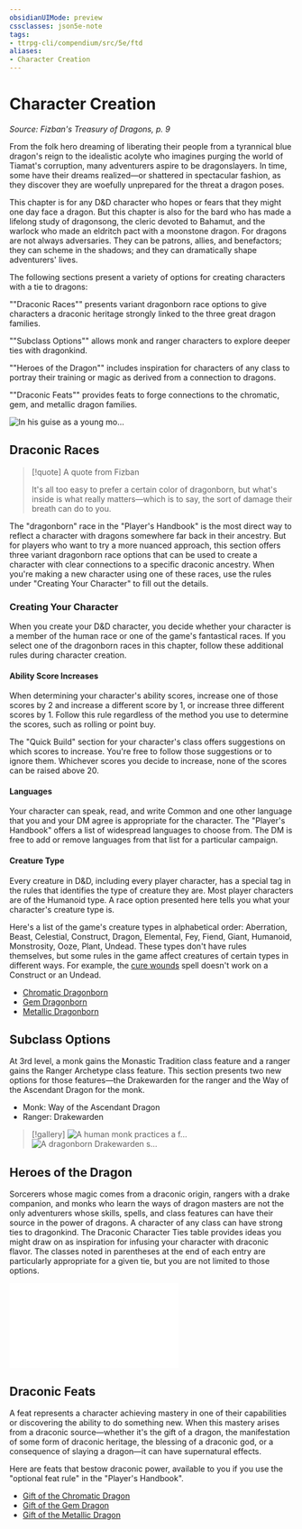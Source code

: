 ```yaml
---
obsidianUIMode: preview
cssclasses: json5e-note
tags:
- ttrpg-cli/compendium/src/5e/ftd
aliases:
- Character Creation
---
```

# Character Creation
*Source: Fizban's Treasury of Dragons, p. 9* 

From the folk hero dreaming of liberating their people from a tyrannical blue dragon's reign to the idealistic acolyte who imagines purging the world of Tiamat's corruption, many adventurers aspire to be dragonslayers. In time, some have their dreams realized—or shattered in spectacular fashion, as they discover they are woefully unprepared for the threat a dragon poses.

This chapter is for any D&D character who hopes or fears that they might one day face a dragon. But this chapter is also for the bard who has made a lifelong study of dragonsong, the cleric devoted to Bahamut, and the warlock who made an eldritch pact with a moonstone dragon. For dragons are not always adversaries. They can be patrons, allies, and benefactors; they can scheme in the shadows; and they can dramatically shape adventurers' lives.

The following sections present a variety of options for creating characters with a tie to dragons:

""Draconic Races"" presents variant dragonborn race options to give characters a draconic heritage strongly linked to the three great dragon families.

""Subclass Options"" allows monk and ranger characters to explore deeper ties with dragonkind.

""Heroes of the Dragon"" includes inspiration for characters of any class to portray their training or magic as derived from a connection to dragons.

""Draconic Feats"" provides feats to forge connections to the chromatic, gem, and metallic dragon families.

![In his guise as a young mo...](Інструменти%20ДМ/CLI/books/fizbans-treasury-of-dragons/img/002-01-001-chapter-splash.webp#center "In his guise as a young monk, Bahamut helps a pair of adventurers put an end to a young red dragon's depredations")

## Draconic Races

> [!quote] A quote from Fizban  
> 
> It's all too easy to prefer a certain color of dragonborn, but what's inside is what really matters—which is to say, the sort of damage their breath can do to you.

The "dragonborn" race in the "Player's Handbook" is the most direct way to reflect a character with dragons somewhere far back in their ancestry. But for players who want to try a more nuanced approach, this section offers three variant dragonborn race options that can be used to create a character with clear connections to a specific draconic ancestry. When you're making a new character using one of these races, use the rules under "Creating Your Character" to fill out the details.

### Creating Your Character

When you create your D&D character, you decide whether your character is a member of the human race or one of the game's fantastical races. If you select one of the dragonborn races in this chapter, follow these additional rules during character creation.

#### Ability Score Increases

When determining your character's ability scores, increase one of those scores by 2 and increase a different score by 1, or increase three different scores by 1. Follow this rule regardless of the method you use to determine the scores, such as rolling or point buy.

The "Quick Build" section for your character's class offers suggestions on which scores to increase. You're free to follow those suggestions or to ignore them. Whichever scores you decide to increase, none of the scores can be raised above 20.

#### Languages

Your character can speak, read, and write Common and one other language that you and your DM agree is appropriate for the character. The "Player's Handbook" offers a list of widespread languages to choose from. The DM is free to add or remove languages from that list for a particular campaign.

#### Creature Type

Every creature in D&D, including every player character, has a special tag in the rules that identifies the type of creature they are. Most player characters are of the Humanoid type. A race option presented here tells you what your character's creature type is.

Here's a list of the game's creature types in alphabetical order: Aberration, Beast, Celestial, Construct, Dragon, Elemental, Fey, Fiend, Giant, Humanoid, Monstrosity, Ooze, Plant, Undead. These types don't have rules themselves, but some rules in the game affect creatures of certain types in different ways. For example, the [cure wounds](Інструменти%20ДМ/CLI/spells/cure-wounds-xphb.md) spell doesn't work on a Construct or an Undead.

- [Chromatic Dragonborn](Інструменти%20ДМ/CLI/races/dragonborn-xphb.md)  
- [Gem Dragonborn](Інструменти%20ДМ/CLI/races/dragonborn-gem-ftd.md)  
- [Metallic Dragonborn](Інструменти%20ДМ/CLI/races/dragonborn-xphb.md)  

## Subclass Options

At 3rd level, a monk gains the Monastic Tradition class feature and a ranger gains the Ranger Archetype class feature. This section presents two new options for those features—the Drakewarden for the ranger and the Way of the Ascendant Dragon for the monk.

- Monk: Way of the Ascendant Dragon  
- Ranger: Drakewarden  

> [!gallery]
> ![A human monk practices a f...](Інструменти%20ДМ/CLI/books/fizbans-treasury-of-dragons/img/dragon-monk.webp#gallery "A human monk practices a form inspired by dragon flight")
> ![A dragonborn Drakewarden s...](Інструменти%20ДМ/CLI/books/fizbans-treasury-of-dragons/img/drakewarden-ranger.webp#gallery "A dragonborn Drakewarden shares affection with her drake companion")

## Heroes of the Dragon

Sorcerers whose magic comes from a draconic origin, rangers with a drake companion, and monks who learn the ways of dragon masters are not the only adventurers whose skills, spells, and class features can have their source in the power of dragons. A character of any class can have strong ties to dragonkind. The Draconic Character Ties table provides ideas you might draw on as inspiration for infusing your character with draconic flavor. The classes noted in parentheses at the end of each entry are particularly appropriate for a given tie, but you are not limited to those options.

![Heroes of the Dragon; Draconic Character Ties](Інструменти%20ДМ/CLI/tables/heroes-of-the-dragon-draconic-character-ties-ftd.md)

## Draconic Feats

A feat represents a character achieving mastery in one of their capabilities or discovering the ability to do something new. When this mastery arises from a draconic source—whether it's the gift of a dragon, the manifestation of some form of draconic heritage, the blessing of a draconic god, or a consequence of slaying a dragon—it can have supernatural effects.

Here are feats that bestow draconic power, available to you if you use the "optional feat rule" in the "Player's Handbook".

- [Gift of the Chromatic Dragon](Інструменти%20ДМ/CLI/feats/gift-of-the-chromatic-dragon-ftd.md)  
- [Gift of the Gem Dragon](Інструменти%20ДМ/CLI/feats/gift-of-the-gem-dragon-ftd.md)  
- [Gift of the Metallic Dragon](Інструменти%20ДМ/CLI/feats/gift-of-the-metallic-dragon-ftd.md)